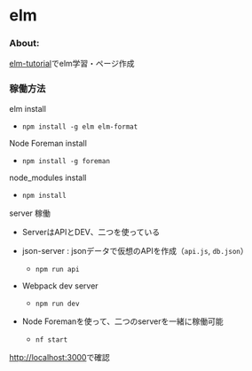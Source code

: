 # elm

### About:
[elm-tutorial](https://www.elm-tutorial.org/ko/)でelm学習・ページ作成

### 稼働方法

elm install
-   ```npm install -g elm elm-format```

Node Foreman install
-   ```npm install -g foreman```

node_modules install
-   ```npm install```

server 稼働
-   ServerはAPIとDEV、二つを使っている
-   json-server : jsonデータで仮想のAPIを作成（```api.js```, ```db.json```）
    -   ```npm run api```

-   Webpack dev server
    -   ```npm run dev```

-   Node Foremanを使って、二つのserverを一緒に稼働可能
    -   ```nf start```

[http://localhost:3000](http://localhost:3000)で確認
